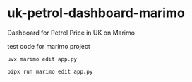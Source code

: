 # uk-petrol-dashboard-marimo
Dashboard for Petrol Price in UK on Marimo


test code for marimo project

```
uvx marimo edit app.py

pipx run marimo edit app.py
```